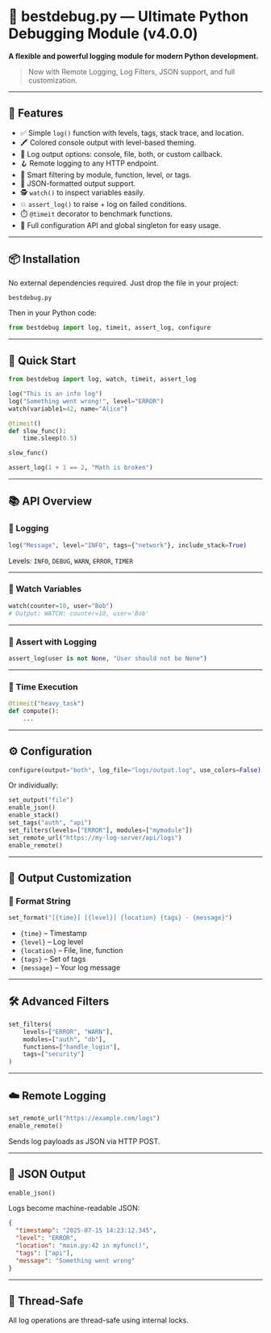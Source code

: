 
# 🐞 bestdebug.py — Ultimate Python Debugging Module (v4.0.0)

**A flexible and powerful logging module for modern Python development.**

> Now with Remote Logging, Log Filters, JSON support, and full customization.

---

## 🔧 Features

- ✅ Simple `log()` function with levels, tags, stack trace, and location.
- 🖍️ Colored console output with level-based theming.
- 📂 Log output options: console, file, both, or custom callback.
- 🪝 Remote logging to any HTTP endpoint.
- 🧠 Smart filtering by module, function, level, or tags.
- 📜 JSON-formatted output support.
- 🕵️ `watch()` to inspect variables easily.
- 💥 `assert_log()` to raise + log on failed conditions.
- ⏱️ `@timeit` decorator to benchmark functions.
- 🧪 Full configuration API and global singleton for easy usage.

---

## 📦 Installation

No external dependencies required. Just drop the file in your project:

```bash
bestdebug.py
```

Then in your Python code:

```python
from bestdebug import log, timeit, assert_log, configure
```

---

## 🚀 Quick Start

```python
from bestdebug import log, watch, timeit, assert_log

log("This is an info log")
log("Something went wrong!", level="ERROR")
watch(variable1=42, name="Alice")

@timeit()
def slow_func():
    time.sleep(0.5)

slow_func()

assert_log(1 + 1 == 2, "Math is broken")
```

---

## 📚 API Overview

### 🔹 Logging

```python
log("Message", level="INFO", tags={"network"}, include_stack=True)
```

Levels: `INFO`, `DEBUG`, `WARN`, `ERROR`, `TIMER`

---

### 🔹 Watch Variables

```python
watch(counter=10, user="Bob")
# Output: WATCH: counter=10, user='Bob'
```

---

### 🔹 Assert with Logging

```python
assert_log(user is not None, "User should not be None")
```

---

### 🔹 Time Execution

```python
@timeit("heavy_task")
def compute():
    ...
```

---

## ⚙️ Configuration

```python
configure(output="both", log_file="logs/output.log", use_colors=False)
```

Or individually:

```python
set_output("file")
enable_json()
enable_stack()
set_tags("auth", "api")
set_filters(levels=["ERROR"], modules=["mymodule"])
set_remote_url("https://my-log-server/api/logs")
enable_remote()
```

---

## 🎨 Output Customization

### 🔹 Format String

```python
set_format("[{time}] [{level}] {location} {tags} - {message}")
```

- `{time}` – Timestamp  
- `{level}` – Log level  
- `{location}` – File, line, function  
- `{tags}` – Set of tags  
- `{message}` – Your log message  

---

## 🛠 Advanced Filters

```python
set_filters(
    levels=["ERROR", "WARN"],
    modules=["auth", "db"],
    functions=["handle_login"],
    tags=["security"]
)
```

---

## ☁️ Remote Logging

```python
set_remote_url("https://example.com/logs")
enable_remote()
```

Sends log payloads as JSON via HTTP POST.

---

## 🧪 JSON Output

```python
enable_json()
```

Logs become machine-readable JSON:

```json
{
  "timestamp": "2025-07-15 14:23:12.345",
  "level": "ERROR",
  "location": "main.py:42 in myfunc()",
  "tags": ["api"],
  "message": "Something went wrong"
}
```

---

## 🔁 Thread-Safe

All log operations are thread-safe using internal locks.
